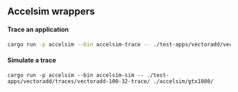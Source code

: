 ## Accelsim wrappers

#### Trace an application
```bash
cargo run -p accelsim --bin accelsim-trace -- ./test-apps/vectoradd/vectoradd 100 32
```

#### Simulate a trace
```
cargo run -p accelsim --bin accelsim-sim -- ./test-apps/vectoradd/traces/vectoradd-100-32-trace/ ./accelsim/gtx1080/
```


